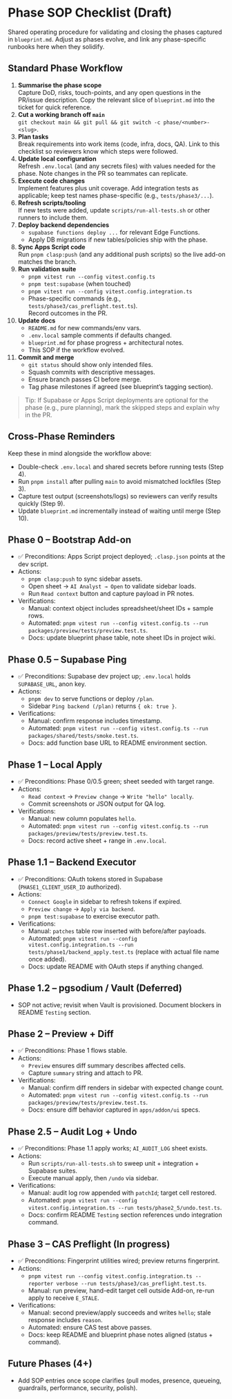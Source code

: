 # Phase SOP Checklist (Draft)

Shared operating procedure for validating and closing the phases captured in `blueprint.md`. Adjust as phases evolve, and link any phase-specific runbooks here when they solidify.

## Standard Phase Workflow

1. **Summarise the phase scope**  
   Capture DoD, risks, touch-points, and any open questions in the PR/issue description. Copy the relevant slice of `blueprint.md` into the ticket for quick reference.
2. **Cut a working branch off `main`**  
   `git checkout main && git pull && git switch -c phase/<number>-<slug>`.
3. **Plan tasks**  
   Break requirements into work items (code, infra, docs, QA). Link to this checklist so reviewers know which steps were followed.
4. **Update local configuration**  
   Refresh `.env.local` (and any secrets files) with values needed for the phase. Note changes in the PR so teammates can replicate.
5. **Execute code changes**  
   Implement features plus unit coverage. Add integration tests as applicable; keep test names phase-specific (e.g., `tests/phase3/...`).
6. **Refresh scripts/tooling**  
   If new tests were added, update `scripts/run-all-tests.sh` or other runners to include them.
7. **Deploy backend dependencies**  
   - `supabase functions deploy ...` for relevant Edge Functions.  
   - Apply DB migrations if new tables/policies ship with the phase.
8. **Sync Apps Script code**  
   Run `pnpm clasp:push` (and any additional push scripts) so the live add-on matches the branch.
9. **Run validation suite**  
   - `pnpm vitest run --config vitest.config.ts`  
   - `pnpm test:supabase` (when touched)  
   - `pnpm vitest run --config vitest.config.integration.ts`  
   - Phase-specific commands (e.g., `tests/phase3/cas_preflight.test.ts`).  
   Record outcomes in the PR.
10. **Update docs**  
    - `README.md` for new commands/env vars.  
    - `.env.local` sample comments if defaults changed.  
    - `blueprint.md` for phase progress + architectural notes.  
    - This SOP if the workflow evolved.
11. **Commit and merge**  
    - `git status` should show only intended files.  
    - Squash commits with descriptive messages.  
    - Ensure branch passes CI before merge.  
    - Tag phase milestones if agreed (see blueprint’s tagging section).

> Tip: If Supabase or Apps Script deployments are optional for the phase (e.g., pure planning), mark the skipped steps and explain why in the PR.

## Cross-Phase Reminders

Keep these in mind alongside the workflow above:

- Double-check `.env.local` and shared secrets before running tests (Step 4).
- Run `pnpm install` after pulling `main` to avoid mismatched lockfiles (Step 3).
- Capture test output (screenshots/logs) so reviewers can verify results quickly (Step 9).
- Update `blueprint.md` incrementally instead of waiting until merge (Step 10).

## Phase 0 – Bootstrap Add-on

- ✅ Preconditions: Apps Script project deployed; `.clasp.json` points at the dev script.
- Actions:
  - `pnpm clasp:push` to sync sidebar assets.
  - Open sheet → `AI Analyst → Open` to validate sidebar loads.
  - Run `Read context` button and capture payload in PR notes.
- Verifications:
  - Manual: context object includes spreadsheet/sheet IDs + sample rows.
  - Automated: `pnpm vitest run --config vitest.config.ts --run packages/preview/tests/preview.test.ts`.
  - Docs: update blueprint phase table, note sheet IDs in project wiki.

## Phase 0.5 – Supabase Ping

- ✅ Preconditions: Supabase dev project up; `.env.local` holds `SUPABASE_URL`, anon key.
- Actions:
  - `pnpm dev` to serve functions or deploy `/plan`.
  - Sidebar `Ping backend (/plan)` returns `{ ok: true }`.
- Verifications:
  - Manual: confirm response includes timestamp.
  - Automated: `pnpm vitest run --config vitest.config.ts --run packages/shared/tests/smoke.test.ts`.
  - Docs: add function base URL to README environment section.

## Phase 1 – Local Apply

- ✅ Preconditions: Phase 0/0.5 green; sheet seeded with target range.
- Actions:
  - `Read context` → `Preview change` → `Write "hello" locally`.
  - Commit screenshots or JSON output for QA log.
- Verifications:
  - Manual: new column populates `hello`.
  - Automated: `pnpm vitest run --config vitest.config.ts --run packages/preview/tests/preview.test.ts`.
  - Docs: record active sheet + range in `.env.local`.

## Phase 1.1 – Backend Executor

- ✅ Preconditions: OAuth tokens stored in Supabase (`PHASE1_CLIENT_USER_ID` authorized).
- Actions:
  - `Connect Google` in sidebar to refresh tokens if expired.
  - `Preview change` → `Apply via backend`.
  - `pnpm test:supabase` to exercise executor path.
- Verifications:
  - Manual: `patches` table row inserted with before/after payloads.
  - Automated: `pnpm vitest run --config vitest.config.integration.ts --run tests/phase1/backend_apply.test.ts` (replace with actual file name once added).
  - Docs: update README with OAuth steps if anything changed.

## Phase 1.2 – pgsodium / Vault (Deferred)

- SOP not active; revisit when Vault is provisioned. Document blockers in README `Testing` section.

## Phase 2 – Preview + Diff

- ✅ Preconditions: Phase 1 flows stable.
- Actions:
  - `Preview` ensures diff summary describes affected cells.
  - Capture `summary` string and attach to PR.
- Verifications:
  - Manual: confirm diff renders in sidebar with expected change count.
  - Automated: `pnpm vitest run --config vitest.config.ts --run packages/preview/tests/preview.test.ts`.
  - Docs: ensure diff behavior captured in `apps/addon/ui` specs.

## Phase 2.5 – Audit Log + Undo

- ✅ Preconditions: Phase 1.1 apply works; `AI_AUDIT_LOG` sheet exists.
- Actions:
  - Run `scripts/run-all-tests.sh` to sweep unit + integration + Supabase suites.
  - Execute manual apply, then `/undo` via sidebar.
- Verifications:
  - Manual: audit log row appended with `patchId`; target cell restored.
  - Automated: `pnpm vitest run --config vitest.config.integration.ts --run tests/phase2_5/undo.test.ts`.
  - Docs: confirm README `Testing` section references undo integration command.

## Phase 3 – CAS Preflight (In progress)

- ✅ Preconditions: Fingerprint utilities wired; preview returns fingerprint.
- Actions:
  - `pnpm vitest run --config vitest.config.integration.ts --reporter verbose --run tests/phase3/cas_preflight.test.ts`.
  - Manual: run preview, hand-edit target cell outside Add-on, re-run apply to receive `E_STALE`.
- Verifications:
  - Manual: second preview/apply succeeds and writes `hello`; stale response includes `reason`.
  - Automated: ensure CAS test above passes.
  - Docs: keep README and blueprint phase notes aligned (status + command).

## Future Phases (4+)

- Add SOP entries once scope clarifies (pull modes, presence, queueing, guardrails, performance, security, polish).
